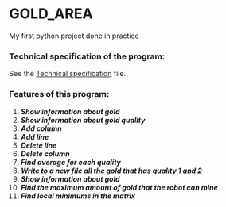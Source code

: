 # GOLD_AREA

My first python project done in practice

### Technical specification of the program:
  See the [Technical specification](https://github.com/gugula-terzi/GOLD-AREA/blob/master/program_files/Technical%20specification.pdf) file.

### Features of this program:
  1. ***Show information about gold***
  2. ***Show information about gold quality***
  3. ***Add column***
  4. ***Add line***
  5. ***Delete line***
  6. ***Delete column***
  7. ***Find average for each quality***
  8. ***Write to a new file all the gold that has quality 1 and 2***
  9. ***Show information about gold***
  10. ***Find the maximum amount of gold that the robot can mine***
  11. ***Find local minimums in the matrix***

